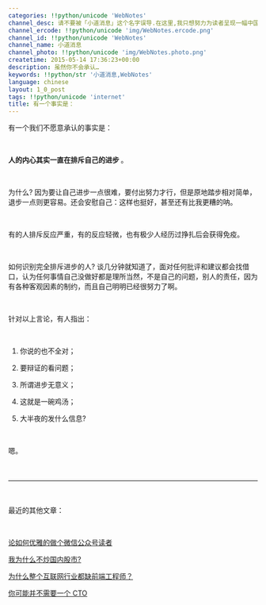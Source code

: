 ```yaml
---
categories: !!python/unicode 'WebNotes'
channel_desc: 请不要被「小道消息」这个名字误导.在这里,我只想努力为读者呈现一幅中国互联网的清明上河图.
channel_ercode: !!python/unicode 'img/WebNotes.ercode.png'
channel_id: !!python/unicode 'WebNotes'
channel_name: 小道消息
channel_photo: !!python/unicode 'img/WebNotes.photo.png'
createtime: 2015-05-14 17:36:23+00:00
description: 虽然你不会承认…
keywords: !!python/str '小道消息,WebNotes'
language: chinese
layout: 1_0_post
tags: !!python/unicode 'internet'
title: 有一个事实是：
---
```

<div class="rich_media_content" id="js_content">
<p>
         有一个我们不愿意承认的事实是：
        </p>
<p>
<br/>
</p>
<p>
<strong>
          人的内心其实一直在排斥自己的进步
         </strong>
         。
        </p>
<p>
<br/>
</p>
<p>
         为什么? 因为要让自己进步一点很难，要付出努力才行，但是原地踏步相对简单，退步一点则更容易。还会安慰自己：这样也挺好，甚至还有比我更糟的呐。
        </p>
<p>
<br/>
</p>
<p>
         有的人排斥反应严重，有的反应轻微，也有极少人经历过挣扎后会获得免疫。
        </p>
<p>
<br/>
</p>
<p>
         如何识别完全排斥进步的人? 谈几分钟就知道了，面对任何批评和建议都会找借口，认为任何事情自己没做好都是理所当然，不是自己的问题，别人的责任，因为有各种客观因素的制约，而且自己明明已经很努力了啊。
        </p>
<p>
<br/>
</p>
<p>
         针对以上言论，有人指出：
        </p>
<p>
<br/>
</p>
<ol class="list-paddingleft-2" style="list-style-type: decimal;">
<li>
<p>
           你说的也不全对；
          </p>
</li>
<li>
<p>
           要辩证的看问题；
          </p>
</li>
<li>
<p>
           所谓进步无意义；
          </p>
</li>
<li>
<p>
           这就是一碗鸡汤；
           <br/>
</p>
</li>
<li>
<p>
           大半夜的发什么信息?
           <br/>
</p>
</li>
</ol>
<p>
<br/>
</p>
<p>
         嗯。
        </p>
<p style="font-family: Avenir, sans-serif; border: 0px; margin-top: 12px; margin-bottom: 18px; padding: 0px; outline: 0px; color: rgb(51, 51, 51); white-space: normal;">
<br/>
</p>
<hr style="font-family: Avenir, sans-serif; border-right-width: 0px; border-bottom-width: 0px; border-left-width: 0px; border-top-style: solid; border-top-color: rgb(234, 234, 234); height: 1px; margin: 1em 0px; padding: 0px; color: rgb(51, 51, 51); white-space: normal;"/>
<p style="font-family: Avenir, sans-serif; border: 0px; margin-top: 12px; margin-bottom: 18px; padding: 0px; outline: 0px; color: rgb(51, 51, 51); white-space: normal;">
<br/>
</p>
<p>
         最近的其他文章：
        </p>
<p>
<br/>
</p>
<p>
<a data_ue_src="http://mp.weixin.qq.com/s?__biz=MjM5ODIyMTE0MA==&amp;mid=208885387&amp;idx=1&amp;sn=84e4463e1643dfb490d5b7e415e485f4&amp;scene=21#wechat_redirect" href="http://mp.weixin.qq.com/s?__biz=MjM5ODIyMTE0MA==&amp;mid=208885387&amp;idx=1&amp;sn=84e4463e1643dfb490d5b7e415e485f4&amp;scene=21#wechat_redirect" target="_blank">
          论如何优雅的做个微信公众号读者
         </a>
<br/>
</p>
<p>
<a data_ue_src="http://mp.weixin.qq.com/s?__biz=MjM5ODIyMTE0MA==&amp;mid=208864266&amp;idx=1&amp;sn=64acfbe9723ba9b0d95ad4874c8d1ab3&amp;scene=21#wechat_redirect" href="http://mp.weixin.qq.com/s?__biz=MjM5ODIyMTE0MA==&amp;mid=208864266&amp;idx=1&amp;sn=64acfbe9723ba9b0d95ad4874c8d1ab3&amp;scene=21#wechat_redirect" target="_blank">
          我为什么不炒国内股市?
         </a>
<br/>
</p>
<p>
<a data_ue_src="http://mp.weixin.qq.com/s?__biz=MjM5ODIyMTE0MA==&amp;mid=208815682&amp;idx=1&amp;sn=adc38bd172bff2a41f5f75f2fca5daff&amp;scene=21#wechat_redirect" href="http://mp.weixin.qq.com/s?__biz=MjM5ODIyMTE0MA==&amp;mid=208815682&amp;idx=1&amp;sn=adc38bd172bff2a41f5f75f2fca5daff&amp;scene=21#wechat_redirect" target="_blank">
          为什么整个互联网行业都缺前端工程师？
         </a>
<br/>
</p>
<p>
<a data_ue_src="http://mp.weixin.qq.com/s?__biz=MjM5ODIyMTE0MA==&amp;mid=208672474&amp;idx=1&amp;sn=15aa341a54051c9c8adf1a516ec0c71f&amp;scene=21#wechat_redirect" href="http://mp.weixin.qq.com/s?__biz=MjM5ODIyMTE0MA==&amp;mid=208672474&amp;idx=1&amp;sn=15aa341a54051c9c8adf1a516ec0c71f&amp;scene=21#wechat_redirect" target="_blank">
          你可能并不需要一个 CTO
         </a>
<br/>
</p>
</div>